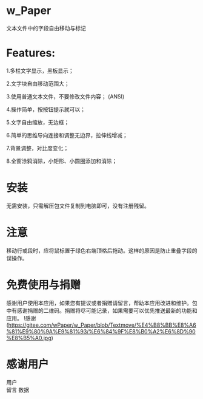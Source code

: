 # w_Paper
文本文件中的字段自由移动与标记

# Features:

1.多栏文字显示，黑板显示；

2.文字块自由移动范围大；

3.使用普通文本文件，不要修改文件内容； (ANSI)

4.操作简单，按按钮提示就可以；

5.文字自由缩放，无边框；

6.简单的思维导向连接和调整无边界，拉伸线增减；

7.背景调整，对比度变化；

8.全窗涂鸦消除，小矩形、小圆圈添加和消除；



# 安装
无需安装，只需解压包文件复制到电脑即可，没有注册残留。

# 注意
移动行或段时，应将鼠标置于绿色右端顶格后拖动。这样的原因是防止重叠字段的误操作。

# 免费使用与捐赠
感谢用户使用本应用，如果您有提议或者捐赠请留言，帮助本应用改进和维护。包中有感谢捐赠的二维码。捐赠将尽可能记录，如果需要可以优先推送最新的功能和应用。
!感谢(https://gitee.com/wPaper/w_Paper/blob/Textmove/%E4%B8%BB%E8%A6%81%E9%80%9A%E9%81%93/%E6%84%9F%E8%B0%A2%E6%8D%90%E8%B5%A0.jpg)


# 感谢用户

用户		
留言
数据
